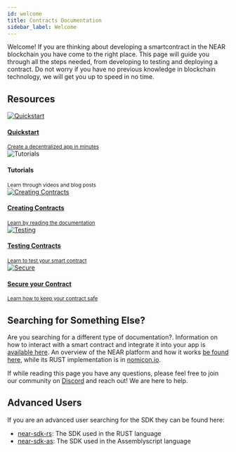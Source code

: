 ```yaml
---
id: welcome
title: Contracts Documentation
sidebar_label: Welcome
---
```


Welcome! If you are thinking about developing a smartcontract in the NEAR blockchain you have come to the right place. This page will guide you through all the steps needed, from developing to testing and deploying a contract. Do not worry if you have no previous knowledge in blockchain technology, we will get you up to speed in no time.

## Resources

<div class="container">
  <div class="row">
    <div class="col col--6">
      <a href="/develop/quickstart">
        <div class="card">
          <div class="card__image">
            <img 
              src={require("@site/static/docs/assets/develop/quickstart.png").default} alt="Quickstart" />
          </div>
          <div class="card__body">
            <h4>Quickstart</h4>
            <small>
              Create a decentralized app in minutes
            </small>
          </div>
        </div>
      </a>
    </div>
    <div class="col col--6">
      <div class="card">
        <div class="card__image">
          <img 
            src={require("@site/static/docs/assets/develop/tutorials.png").default} alt="Tutorials" />
        </div>
        <div class="card__body">
          <h4>Tutorials</h4>
          <small>
            Learn through videos and blog posts
          </small>
        </div>
      </div>
    </div>
    <div class="col col--6">
      <a href="/develop/contracts/introduction">
        <div class="card">
          <div class="card__image">
            <img
              src={require("@site/static/docs/assets/develop/develop.png").default} alt="Creating Contracts" />
          </div>
          <div class="card__body">
            <h4>Creating Contracts</h4>
            <small>
              Learn by reading the documentation
            </small>
          </div>
        </div>
      </a>
    </div>
    <div class="col col--6">
      <a href="/develop/testing/introduction">
        <div class="card">
          <div class="card__image">
            <img
              src={require("@site/static/docs/assets/develop/test.png").default} alt="Testing" />
          </div>
          <div class="card__body">
            <h4>Testing Contracts</h4>
            <small>
              Learn to test your smart contract
            </small>
          </div>
        </div>
      </a>
    </div>
    <div class="col col--6">
      <a href="/develop/contracts/checklist">
        <div class="card">
          <div class="card__image">
            <img
              src={require("@site/static/docs/assets/develop/secure.png").default} alt="Secure" />
          </div>
          <div class="card__body">
            <h4>Secure your Contract</h4>
            <small>
              Learn how to keep your contract safe
            </small>
          </div>
        </div>
      </a>
    </div>
  </div>
</div>

## Searching for Something Else?

Are you searching for a different type of documentation?. Information on how to interact with a smart contract and integrate it into your app is [available here](broken). An overview of the NEAR platform and how it works [be found here](broken), while its RUST implementation is in [nomicon.io](nomicon.io).

If while reading this page you have any questions, please feel free to join our community on [Discord](http://near.chat/) and reach out! We are here to help.


## Advanced Users
If you are an advanced user searching for the SDK they can be found here:

- [near-sdk-rs](broken): The SDK used in the RUST language
- [near-sdk-as](broken): The SDK used in the Assemblyscript language